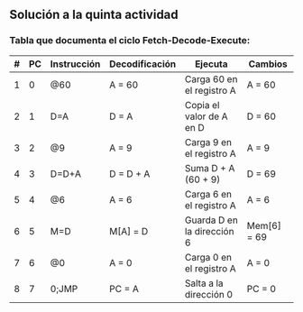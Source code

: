 ## Solución a la quinta actividad  
### Tabla que documenta el ciclo Fetch-Decode-Execute:


| #  | PC | Instrucción | Decodificación  | Ejecuta                         | Cambios           |
|----|----|-------------|-----------------|---------------------------------|-------------------|
| 1  | 0  | @60         | A = 60          | Carga 60 en el registro A       | A = 60            |
| 2  | 1  | D=A         | D = A           | Copia el valor de A en D        | D = 60            |
| 3  | 2  | @9          | A = 9           | Carga 9 en el registro A        | A = 9             |
| 4  | 3  | D=D+A       | D = D + A       | Suma D + A (60 + 9)             | D = 69            |
| 5  | 4  | @6          | A = 6           | Carga 6 en el registro A        | A = 6             |
| 6  | 5  | M=D         | M[A] = D        | Guarda D en la dirección 6      | Mem[6] = 69       |
| 7  | 6  | @0          | A = 0           | Carga 0 en el registro A        | A = 0             |
| 8  | 7  | 0;JMP       | PC = A          | Salta a la dirección 0          | PC = 0            |

